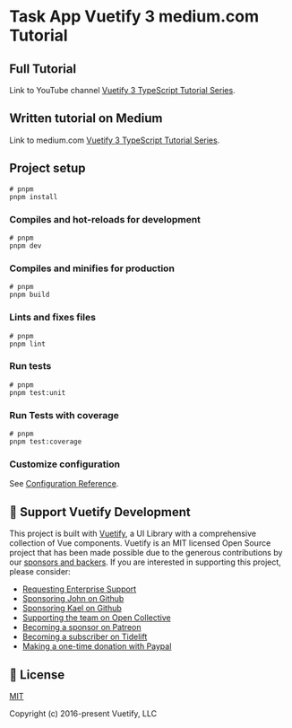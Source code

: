 # Task App Vuetify 3 medium.com Tutorial

## Full Tutorial

Link to YouTube
channel [Vuetify 3 TypeScript Tutorial Series](https://www.youtube.com/watch?v=YajNE5-gg1E&list=PLjuEK3Ez60n3-ys_uT3ps14kS9k6nkAiw).

## Written tutorial on Medium

Link to
medium.com [Vuetify 3 TypeScript Tutorial Series](https://medium.com/nerd-for-tech/vuetify-3-typescript-tutorial-series-part-1-e6504cd460c6).

## Project setup

```
# pnpm
pnpm install
```

### Compiles and hot-reloads for development

```
# pnpm
pnpm dev
```

### Compiles and minifies for production

```
# pnpm
pnpm build
```

### Lints and fixes files

```
# pnpm
pnpm lint
```

### Run tests

```
# pnpm
pnpm test:unit
```

### Run Tests with coverage

```
# pnpm
pnpm test:coverage
```

### Customize configuration

See [Configuration Reference](https://vitejs.dev/config/).

## 💪 Support Vuetify Development

This project is built with [Vuetify](https://vuetifyjs.com/en/), a UI Library with a comprehensive collection of Vue
components. Vuetify is an MIT licensed Open Source project that has been made possible due to the generous contributions
by our [sponsors and backers](https://vuetifyjs.com/introduction/sponsors-and-backers/). If you are interested in
supporting this project, please consider:

- [Requesting Enterprise Support](https://support.vuetifyjs.com/)
- [Sponsoring John on Github](https://github.com/users/johnleider/sponsorship)
- [Sponsoring Kael on Github](https://github.com/users/kaelwd/sponsorship)
- [Supporting the team on Open Collective](https://opencollective.com/vuetify)
- [Becoming a sponsor on Patreon](https://www.patreon.com/vuetify)
- [Becoming a subscriber on Tidelift](https://tidelift.com/subscription/npm/vuetify)
- [Making a one-time donation with Paypal](https://paypal.me/vuetify)

## 📑 License

[MIT](http://opensource.org/licenses/MIT)

Copyright (c) 2016-present Vuetify, LLC
